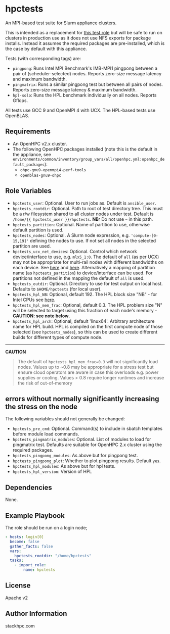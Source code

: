 # hpctests

An MPI-based test suite for Slurm appliance clusters.

This is intended as a replacement for [this test role](https://github.com/stackhpc/ansible_collection_slurm_openstack_tools/tree/main/roles/test/) but will be safe to run on clusters in production use as it does not use NFS exports for package installs. Instead it assumes the required packages are pre-installed, which is the case by default with this appliance.

Tests (with corresponding tags) are:

- `pingpong`: Runs Intel MPI Benchmark's IMB-MPI1 pingpong between a pair of (scheduler-selected) nodes. Reports zero-size message latency and maximum bandwidth.
- `pingmatrix`: Runs a similar pingpong test but between all pairs of nodes. Reports zero-size message latency & maximum bandwidth.
- `hpl-solo`: Runs the HPL benchmark individually on all nodes. Reports Gflops.

All tests use GCC 9 and OpenMPI 4 with UCX. The HPL-based tests use OpenBLAS.

## Requirements

- An OpenHPC v2.x cluster.
- The following OpenHPC packages installed (note this is the default in the appliance, see `environments/common/inventory/group_vars/all/openhpc.yml:openhpc_default_packages`):
  - `ohpc-gnu9-openmpi4-perf-tools`
  - `openblas-gnu9-ohpc`

## Role Variables

- `hpctests_user`: Optional. User to run jobs as. Default is `ansible_user`.
- `hpctests_rootdir`: Optional. Path to root of test directory tree. This must
  be a r/w filesystem shared to all cluster nodes under test. Default is
  `/home/{{ hpctests_user }}/hpctests`. **NB:** Do not use `~` in this path.
- `hpctests_partition`: Optional. Name of partition to use, otherwise default partition is used.
- `hpctests_nodes`: Optional. A Slurm node expression, e.g. `'compute-[0-15,19]'` defining the nodes to use. If not set all nodes in the selected partition are used.
- `hpctests_ucx_net_devices`: Optional. Control which network device/interface to use, e.g. `mlx5_1:0`.
  The default of `all` (as per UCX) may not be appropriate for multi-rail nodes with different bandwidths on each device. See [here](https://openucx.readthedocs.io/en/master/faq.html#what-is-the-default-behavior-in-a-multi-rail-environment) and [here](https://github.com/openucx/ucx/wiki/UCX-environment-parameters#setting-the-devices-to-use).
  Alternatively a mapping of partition name (as `hpctests_partition`) to device/interface can be used. For partitions not defined in the mapping the default of `all` is used.
- `hpctests_outdir`: Optional. Directory to use for test output on local host. Defaults to `$HOME/hpctests` (for local user).
- `hpctests_hpl_NB`: Optional, default 192. The HPL block size "NB" - for Intel CPUs see [here](https://software.intel.com/content/www/us/en/develop/documentation/onemkl-linux-developer-guide/top/intel-oneapi-math-kernel-library-benchmarks/intel-distribution-for-linpack-benchmark/configuring-parameters.html).
- `hpctests_hpl_mem_frac`: Optional, default 0.3. The HPL problem size "N" will
  be selected to target using this fraction of each node's memory -
  **CAUTION: see note below**.
- `hpctests_hpl_arch`: Optional, default 'linux64'. Arbitrary architecture name for HPL build. HPL is compiled on the first compute node of those selected (see `hpctests_nodes`), so this can be used to create different builds for different types of compute node.

---

**CAUTION**

> The default of `hpctests_hpl_mem_frac=0.3` will not significantly load nodes.
> Values up to ~0.8 may be appropriate for a stress test but ensure cloud
> operators are aware in case this overloads e.g. power supplies or cooling.
> Values > 0.8 require longer runtimes and increase the risk of out-of-memory

## errors without normally significantly increasing the stress on the node

The following variables should not generally be changed:

- `hpctests_pre_cmd`: Optional. Command(s) to include in sbatch templates before module load commands.
- `hpctests_pingmatrix_modules`: Optional. List of modules to load for pingmatrix test. Defaults are suitable for OpenHPC 2.x cluster using the required packages.
- `hpctests_pingpong_modules`: As above but for pingpong test.
- `hpctests_pingpong_plot`: Whether to plot pingpong results. Default `yes`.
- `hpctests_hpl_modules`: As above but for hpl tests.
- `hpctests_hpl_version`: Version of HPL

## Dependencies

None.

## Example Playbook

The role should be run on a login node;

```yaml
- hosts: login[0]
  become: false
  gather_facts: false
  vars:
    hpctests_rootdir: "/home/hpctests"
  tasks:
    - import_role:
        name: hpctests
```

## License

Apache v2

## Author Information

stackhpc.com
